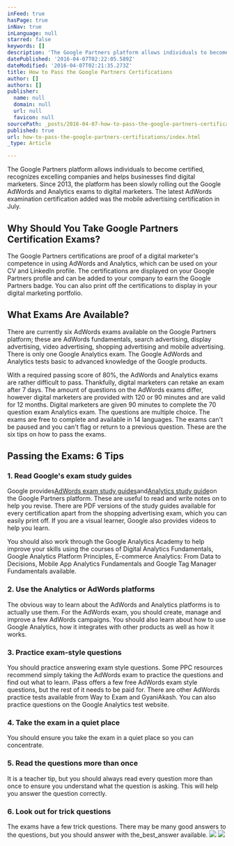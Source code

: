 ```yaml
---
inFeed: true
hasPage: true
inNav: true
inLanguage: null
starred: false
keywords: []
description: 'The Google Partners platform allows individuals to become certified, recognizes excelling companies and helps businesses find digital marketers. Since 2013, the platform has been slowly rolling out the Google AdWords and Analytics exams to digital marketers. The latest AdWords examination certification added was the mobile advertising certification in July.'
datePublished: '2016-04-07T02:22:05.589Z'
dateModified: '2016-04-07T02:21:35.273Z'
title: How to Pass the Google Partners Certifications
author: []
authors: []
publisher:
  name: null
  domain: null
  url: null
  favicon: null
sourcePath: _posts/2016-04-07-how-to-pass-the-google-partners-certifications.md
published: true
url: how-to-pass-the-google-partners-certifications/index.html
_type: Article

---
```

The Google Partners platform allows individuals to become certified, recognizes excelling companies and helps businesses find digital marketers. Since 2013, the platform has been slowly rolling out the Google AdWords and Analytics exams to digital marketers. The latest AdWords examination certification added was the mobile advertising certification in July.

## Why Should You Take Google Partners Certification Exams?

The Google Partners certifications are proof of a digital marketer's competence in using AdWords and Analytics, which can be used on your CV and LinkedIn profile. The certifications are displayed on your Google Partners profile and can be added to your company to earn the Google Partners badge. You can also print off the certifications to display in your digital marketing portfolio.

## What Exams Are Available?

There are currently six AdWords exams available on the Google Partners platform; these are AdWords fundamentals, search advertising, display advertising, video advertising, shopping advertising and mobile advertising. There is only one Google Analytics exam. The Google AdWords and Analytics tests basic to advanced knowledge of the Google products.

With a required passing score of 80%, the AdWords and Analytics exams are rather difficult to pass. Thankfully, digital marketers can retake an exam after 7 days. The amount of questions on the AdWords exams differ, however digital marketers are provided with 120 or 90 minutes and are valid for 12 months. Digital marketers are given 90 minutes to complete the 70 question exam Analytics exam. The questions are multiple choice. The exams are free to complete and available in 14 languages. The exams can't be paused and you can't flag or return to a previous question. These are the six tips on how to pass the exams.

## Passing the Exams: 6 Tips

### 1\. Read Google's exam study guides

Google provides[AdWords exam study guides][0]and[Analytics study guide][1]on the Google Partners platform. These are useful to read and write notes on to help you revise. There are PDF versions of the study guides available for every certification apart from the shopping advertising exam, which you can easily print off. If you are a visual learner, Google also provides videos to help you learn.

You should also work through the Google Analytics Academy to help improve your skills using the courses of Digital Analytics Fundamentals, Google Analytics Platform Principles, E-commerce Analytics: From Data to Decisions, Mobile App Analytics Fundamentals and Google Tag Manager Fundamentals available.

### 2\. Use the Analytics or AdWords platforms

The obvious way to learn about the AdWords and Analytics platforms is to actually use them. For the AdWords exam, you should create, manage and improve a few AdWords campaigns. You should also learn about how to use Google Analytics, how it integrates with other products as well as how it works.

### 3\. Practice exam-style questions

You should practice answering exam style questions. Some PPC resources recommend simply taking the AdWords exam to practice the questions and find out what to learn. iPass offers a few free AdWords exam style questions, but the rest of it needs to be paid for. There are other AdWords practice tests available from Way to Exam and GyaniAkash. You can also practice questions on the Google Analytics test website.

### 4\. Take the exam in a quiet place

You should ensure you take the exam in a quiet place so you can concentrate.

### 5\. Read the questions more than once

It is a teacher tip, but you should always read every question more than once to ensure you understand what the question is asking. This will help you answer the question correctly.

### 6\. Look out for trick questions

The exams have a few trick questions. There may be many good answers to the questions, but you should answer with the_best_answer available.
![](https://the-grid-user-content.s3-us-west-2.amazonaws.com/c1d07f48-172f-47b1-b6fe-936816421804.gif)
![](https://the-grid-user-content.s3-us-west-2.amazonaws.com/0677e888-7380-4fca-b6da-aaf2a29fa95e.gif)

[0]: https://support.google.com/partners/topic/3204437?hl=en&ref_topic=3111012
[1]: https://support.google.com/partners/topic/6083717